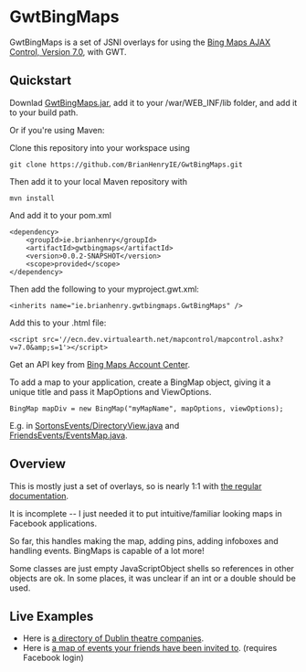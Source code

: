 GwtBingMaps
=========

GwtBingMaps is a set of JSNI overlays for using the [Bing Maps AJAX Control, Version 7.0](http://msdn.microsoft.com/en-us/library/gg427611.aspx), with GWT.

Quickstart
----

Downlad [GwtBingMaps.jar](http://www.sortons.ie/gwt/gwtbingmaps20140506.jar), add it to your /war/WEB_INF/lib folder, and add it to your build path.

Or if you're using Maven:

Clone this repository into your workspace using

    git clone https://github.com/BrianHenryIE/GwtBingMaps.git

Then add it to your local Maven repository with

    mvn install

And add it to your pom.xml

    <dependency>
		<groupId>ie.brianhenry</groupId>
		<artifactId>gwtbingmaps</artifactId>
		<version>0.0.2-SNAPSHOT</version>
		<scope>provided</scope>
	</dependency>

Then add the following to your myproject.gwt.xml:

    <inherits name="ie.brianhenry.gwtbingmaps.GwtBingMaps" />

Add this to your .html file:

    <script src='//ecn.dev.virtualearth.net/mapcontrol/mapcontrol.ashx?v=7.0&amp;s=1'></script>
    
Get an API key from [Bing Maps Account Center](https://www.bingmapsportal.com/). 
  
To add a map to your application, create a BingMap object, giving it a unique title and pass it MapOptions and ViewOptions.

    BingMap mapDiv = new BingMap("myMapName", mapOptions, viewOptions);

E.g. in [SortonsEvents/DirectoryView.java](https://github.com/BrianHenryIE/Sortons-Events/blob/master/src/ie/sortons/events/client/view/DirectoryView.java) and [FriendsEvents/EventsMap.java](https://github.com/BrianHenryIE/Friends--Events/blob/master/src/ie/sortons/friendsevents/client/widgets/EventsMap.java).

Overview
----

This is mostly just a set of overlays, so is nearly 1:1 with [the regular documentation](http://msdn.microsoft.com/en-us/library/gg427611.aspx).

It is incomplete -- I just needed it to put intuitive/familiar looking maps in Facebook applications.

So far, this handles making the map, adding pins, adding infoboxes and handling events. BingMaps is capable of a lot more!

Some classes are just empty JavaScriptObject shells so references in other objects are ok. In some places, it was unclear if an int or a double should be used.

Live Examples
----
* Here is [a directory of Dublin theatre companies](https://www.facebook.com/DublinTheatre/app_361530767318220).
* Here is [a map of events your friends have been invited to](https://apps.facebook.com/sortonsevents/). (requires Facebook login)

